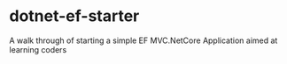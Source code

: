 # dotnet-ef-starter
A walk through of starting a simple EF MVC.NetCore Application aimed at learning coders
